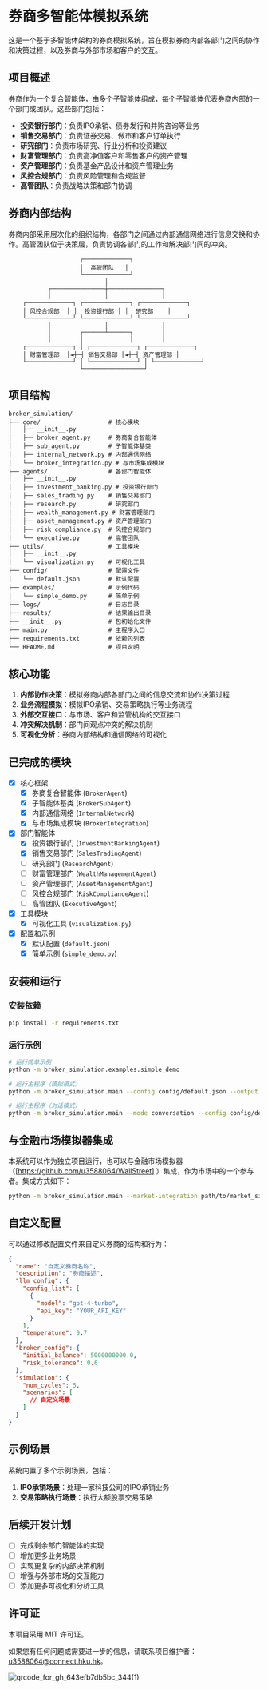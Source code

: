 # 券商多智能体模拟系统

这是一个基于多智能体架构的券商模拟系统，旨在模拟券商内部各部门之间的协作和决策过程，以及券商与外部市场和客户的交互。

## 项目概述

券商作为一个复合智能体，由多个子智能体组成，每个子智能体代表券商内部的一个部门或团队。这些部门包括：

- **投资银行部门**：负责IPO承销、债券发行和并购咨询等业务
- **销售交易部门**：负责证券交易、做市和客户订单执行
- **研究部门**：负责市场研究、行业分析和投资建议
- **财富管理部门**：负责高净值客户和零售客户的资产管理
- **资产管理部门**：负责基金产品设计和资产管理业务
- **风控合规部门**：负责风险管理和合规监督
- **高管团队**：负责战略决策和部门协调

## 券商内部结构

券商内部采用层次化的组织结构，各部门之间通过内部通信网络进行信息交换和协作。高管团队位于决策层，负责协调各部门的工作和解决部门间的冲突。

```
                    ┌─────────────┐
                    │  高管团队   │
                    └─────────────┘
                           │
           ┌───────────────┼───────────────┐
           │               │               │
    ┌─────────────┐ ┌─────────────┐ ┌─────────────┐
    │ 风控合规部  │ │  投资银行部 │ │  研究部    │
    └─────────────┘ └─────────────┘ └─────────────┘
           │               │               │
           │        ┌──────┴──────┐        │
           │        │             │        │
    ┌─────────────┐ │ ┌─────────────┐ ┌─────────────┐
    │ 财富管理部  │◄┼─┤ 销售交易部 │◄┼─┤ 资产管理部 │
    └─────────────┘ │ └─────────────┘ │ └─────────────┘
                    └─────────────────┘
```

## 项目结构

```
broker_simulation/
├── core/                   # 核心模块
│   ├── __init__.py
│   ├── broker_agent.py     # 券商复合智能体
│   ├── sub_agent.py        # 子智能体基类
│   ├── internal_network.py # 内部通信网络
│   └── broker_integration.py # 与市场集成模块
├── agents/                 # 各部门智能体
│   ├── __init__.py
│   ├── investment_banking.py # 投资银行部门
│   ├── sales_trading.py    # 销售交易部门
│   ├── research.py         # 研究部门
│   ├── wealth_management.py # 财富管理部门
│   ├── asset_management.py # 资产管理部门
│   ├── risk_compliance.py  # 风控合规部门
│   └── executive.py        # 高管团队
├── utils/                  # 工具模块
│   ├── __init__.py
│   └── visualization.py    # 可视化工具
├── config/                 # 配置文件
│   └── default.json        # 默认配置
├── examples/               # 示例代码
│   └── simple_demo.py      # 简单示例
├── logs/                   # 日志目录
├── results/                # 结果输出目录
├── __init__.py             # 包初始化文件
├── main.py                 # 主程序入口
├── requirements.txt        # 依赖包列表
└── README.md               # 项目说明
```

## 核心功能

1. **内部协作决策**：模拟券商内部各部门之间的信息交流和协作决策过程
2. **业务流程模拟**：模拟IPO承销、交易策略执行等业务流程
3. **外部交互接口**：与市场、客户和监管机构的交互接口
4. **冲突解决机制**：部门间观点冲突的解决机制
5. **可视化分析**：券商内部结构和通信网络的可视化

## 已完成的模块

- [x] 核心框架
  - [x] 券商复合智能体 (`BrokerAgent`)
  - [x] 子智能体基类 (`BrokerSubAgent`)
  - [x] 内部通信网络 (`InternalNetwork`)
  - [x] 与市场集成模块 (`BrokerIntegration`)

- [x] 部门智能体
  - [x] 投资银行部门 (`InvestmentBankingAgent`)
  - [x] 销售交易部门 (`SalesTradingAgent`)
  - [ ] 研究部门 (`ResearchAgent`)
  - [ ] 财富管理部门 (`WealthManagementAgent`)
  - [ ] 资产管理部门 (`AssetManagementAgent`)
  - [ ] 风控合规部门 (`RiskComplianceAgent`)
  - [ ] 高管团队 (`ExecutiveAgent`)

- [x] 工具模块
  - [x] 可视化工具 (`visualization.py`)

- [x] 配置和示例
  - [x] 默认配置 (`default.json`)
  - [x] 简单示例 (`simple_demo.py`)

## 安装和运行

### 安装依赖

```bash
pip install -r requirements.txt
```

### 运行示例

```bash
# 运行简单示例
python -m broker_simulation.examples.simple_demo

# 运行主程序（模拟模式）
python -m broker_simulation.main --config config/default.json --output results/simulation_result.json

# 运行主程序（对话模式）
python -m broker_simulation.main --mode conversation --config config/default.json --output results/conversation_result.json
```

## 与金融市场模拟器集成

本系统可以作为独立项目运行，也可以与金融市场模拟器（[https://github.com/u3588064/WallStreet] ）集成，作为市场中的一个参与者。集成方式如下：

```bash
python -m broker_simulation.main --market-integration path/to/market_simulation.py --config config/default.json
```

## 自定义配置

可以通过修改配置文件来自定义券商的结构和行为：

```json
{
  "name": "自定义券商名称",
  "description": "券商描述",
  "llm_config": {
    "config_list": [
      {
        "model": "gpt-4-turbo",
        "api_key": "YOUR_API_KEY"
      }
    ],
    "temperature": 0.7
  },
  "broker_config": {
    "initial_balance": 5000000000.0,
    "risk_tolerance": 0.6
  },
  "simulation": {
    "num_cycles": 5,
    "scenarios": [
      // 自定义场景
    ]
  }
}
```

## 示例场景

系统内置了多个示例场景，包括：

1. **IPO承销场景**：处理一家科技公司的IPO承销业务
2. **交易策略执行场景**：执行大额股票交易策略

## 后续开发计划

- [ ] 完成剩余部门智能体的实现
- [ ] 增加更多业务场景
- [ ] 实现更复杂的内部决策机制
- [ ] 增强与外部市场的交互能力
- [ ] 添加更多可视化和分析工具

## 许可证

本项目采用 MIT 许可证。 

如果您有任何问题或需要进一步的信息，请联系项目维护者：[u3588064@connect.hku.hk](mailto:u3588064@connect.hku.hk)。

![qrcode_for_gh_643efb7db5bc_344(1)](https://github.com/u3588064/LLMemory/assets/53069671/8bb26c0f-4cab-438b-9f8c-16b1c26b3587)
